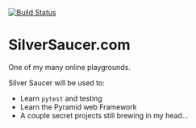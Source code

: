 [![Build Status](https://dev.azure.com/prcutler/Silver%20Saucer/_apis/build/status/prcutler.silversaucer?branchName=master)](https://dev.azure.com/prcutler/Silver%20Saucer/_build/latest?definitionId=8&branchName=master)

# SilverSaucer.com 

One of my many online playgrounds.

Silver Saucer will be used to:

* Learn `pytest` and testing
* Learn the Pyramid web Framework
* A couple secret projects still brewing in my head...
